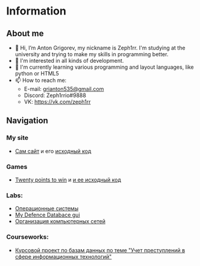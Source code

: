 # Information

## About me

- 👋 Hi, I’m Anton Grigorev, my nickname is Zeph1rr. I'm studying at the university and trying to make my skills in programming better.
- 👀 I'm interested in all kinds of development.
- 🌱 I'm currently learning various programming and layout languages, like python or HTML5
- 📫 How to reach me:
  - E-mail: grianton535@gmail.com
  - Discord: Zeph1rrio#9888
  - VK: https://vk.com/zeph1rr

## Navigation


### My site
- [Сам сайт](http://zeph1rr.ru/) и его [исходный код](https://github.com/Zeph1rr/Zeph1rr.local "Исходный код") 

### Games
- [Twenty points to win](https://github.com/Zeph1rr/TPTW-Setup "Game") и [и ее исходный код](https://github.com/Zeph1rr/TPTW-Code "Исходный код")


### Labs:
- [Операционные системы](https://github.com/Zeph1rr/LabsOS "Лабораторные работы по ОС 2 курс РТУ МИРЭА")
- [My Defence Databace gui](https://github.com/Zeph1rr/MyDefence "Все файлы сервера")
- [Организация компьютерных сетей](https://github.com/Yan-Minotskiy/network_config "Лабораторные работы по сетям 3 курс РТУ МИРЭА")

### Courseworks:
- [Курсовой проект по базам данных по теме "Учет преступлений в сфере информационных технологий"](https://github.com/Zeph1rr/WebCrime "Курсовой проект по бд")
